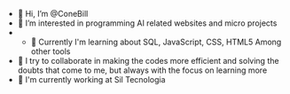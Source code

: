 - 👋 Hi, I’m @ConeBill
- 👀 I’m interested in programming AI related websites and micro projects
- - 🌱 Currently I'm learning about SQL, JavaScript, CSS, HTML5 Among other tools
- 💞️ I try to collaborate in making the codes more efficient and solving the doubts that come to me, but always with the focus on learning more
- 🔭 I'm currently working at Sil Tecnologia
